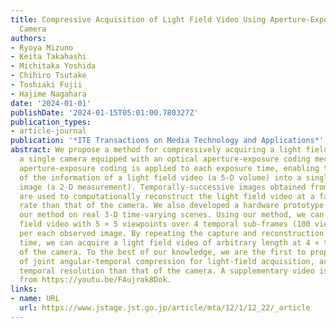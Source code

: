 ```yaml
---
title: Compressive Acquisition of Light Field Video Using Aperture-Exposure-Coded
  Camera
authors:
- Ryoya Mizuno
- Keita Takahashi
- Michitaka Yoshida
- Chihiro Tsutake
- Toshiaki Fujii
- Hajime Nagahara
date: '2024-01-01'
publishDate: '2024-01-15T05:01:00.780327Z'
publication_types:
- article-journal
publication: '*ITE Transactions on Media Technology and Applications*'
abstract: We propose a method for compressively acquiring a light field video using
  a single camera equipped with an optical aperture-exposure coding mechanism. The
  aperture-exposure coding is applied to each exposure time, enabling the embedding
  of the information of a light field video (a 5-D volume) into a single observed
  image (a 2-D measurement). Temporally-successive images obtained from the camera
  are used to computationally reconstruct the light field video at a faster frame
  rate than that of the camera. We also developed a hardware prototype to validate
  our method on real 3-D time-varying scenes. Using our method, we can obtain a light
  field video with 5 × 5 viewpoints over 4 temporal sub-frames (100 views in total)
  per each observed image. By repeating the capture and reconstruction processes over
  time, we can acquire a light field video of arbitrary length at 4 × the frame rate
  of the camera. To the best of our knowledge, we are the first to propose a method
  of joint angular-temporal compression for light-field acquisition, achieving a finer
  temporal resolution than that of the camera. A supplementary video is available
  from https://youtu.be/FAujrak8Dok.
links:
- name: URL
  url: https://www.jstage.jst.go.jp/article/mta/12/1/12_22/_article
---
```

